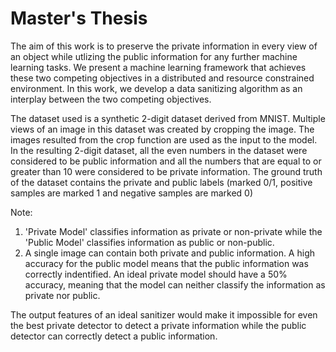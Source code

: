 # Master's Thesis

The aim of this work is to preserve the private information in every view of an object while utlizing the public information for any further machine learning tasks. We present a machine learning framework that achieves these two competing objectives in a distributed and resource constrained environment. In this work, we develop a data sanitizing algorithm as an interplay between the two competing objectives.

The dataset used is a synthetic 2-digit dataset derived from MNIST. Multiple views of an image in this dataset was created by cropping the image. The images resulted from the crop function are used as the input to the model. In the resulting 2-digit dataset, all the even numbers in the dataset were considered to be public information and all the numbers that are equal to or greater than 10 were considered to be private information. The ground truth of the dataset contains the private and public labels (marked 0/1, positive samples are marked 1 and negative samples are marked 0)

Note:
1. 'Private Model' classifies information as private or non-private while the 'Public Model' classifies information as public or non-public. 
2. A single image can contain both private and public information. A high accuracy for the public model means that the public information was correctly indentified. An ideal private model should have a 50% accuracy, meaning that the model can neither classify the information as private nor public.

The output features of an ideal sanitizer would make it impossible for even the best private detector to detect a private information while the public detector can correctly detect a public information.

